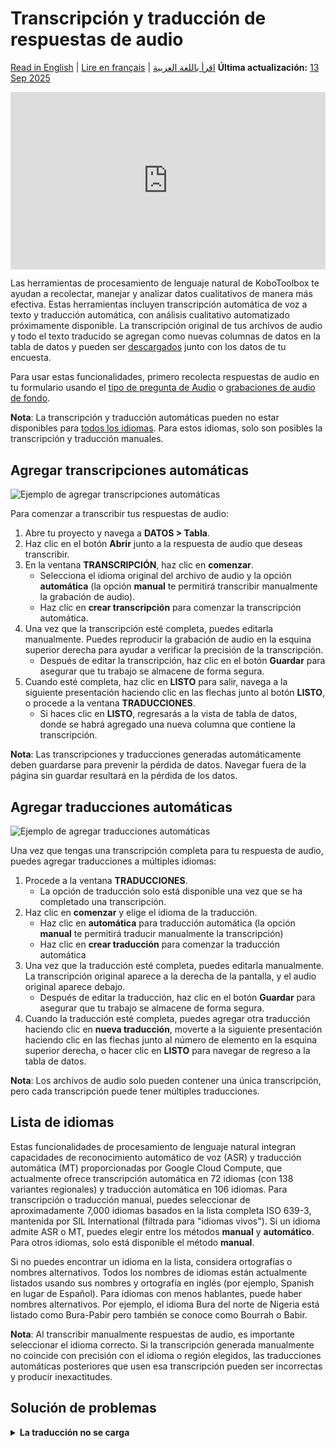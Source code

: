 # Transcripción y traducción de respuestas de audio
<a href="../transcription-translation.html">Read in English</a> | <a href="../fr/transcription-translation.html">Lire en français</a> | <a href="../ar/transcription-translation.html">اقرأ باللغة العربية</a>
**Última actualización:** <a href="https://github.com/kobotoolbox/docs/blob/81ea68d620feb190d5829be9521d3f913e88de91/source/transcription-translation.md" class="reference">13 Sep 2025</a>

<iframe src="https://www.youtube.com/embed/vefmH9JzJTU?si=8aF_U8M6BAft9kRr" style="width: 100%; aspect-ratio: 16 / 9; height: auto; border: 0;" title="YouTube video player" frameborder="0" allow="accelerometer; autoplay; clipboard-write; encrypted-media; gyroscope; picture-in-picture; web-share" allowfullscreen></iframe>

Las herramientas de procesamiento de lenguaje natural de KoboToolbox te ayudan a recolectar, manejar y analizar datos cualitativos de manera más efectiva. Estas herramientas incluyen transcripción automática de voz a texto y traducción automática, con análisis cualitativo automatizado próximamente disponible. La transcripción original de tus archivos de audio y todo el texto traducido se agregan como nuevas columnas de datos en la tabla de datos y pueden ser [descargados](export_download.md) junto con los datos de tu encuesta.

Para usar estas funcionalidades, primero recolecta respuestas de audio en tu formulario usando el [tipo de pregunta de Audio](photo_audio_video_file.md) o [grabaciones de audio de fondo](recording-interviews.md).


<p class="note">
    <strong>Nota</strong>: La transcripción y traducción automáticas pueden no estar disponibles para <a href="#language-list">todos los idiomas</a>. Para estos idiomas, solo son posibles la transcripción y traducción manuales.
</p>

## Agregar transcripciones automáticas

![Ejemplo de agregar transcripciones automáticas](images/transcription_translation/transcription.png)

Para comenzar a transcribir tus respuestas de audio:

1. Abre tu proyecto y navega a **DATOS > Tabla**.
2. Haz clic en el botón **Abrir** junto a la respuesta de audio que deseas transcribir.
3. En la ventana **TRANSCRIPCIÓN**, haz clic en **comenzar**.
    - Selecciona el idioma original del archivo de audio y la opción **automática** (la opción **manual** te permitirá transcribir manualmente la grabación de audio).
    - Haz clic en **crear transcripción** para comenzar la transcripción automática.
4. Una vez que la transcripción esté completa, puedes editarla manualmente. Puedes reproducir la grabación de audio en la esquina superior derecha para ayudar a verificar la precisión de la transcripción.
    - Después de editar la transcripción, haz clic en el botón **Guardar** para asegurar que tu trabajo se almacene de forma segura.
5. Cuando esté completa, haz clic en **LISTO** para salir, navega a la siguiente presentación haciendo clic en las flechas junto al botón **LISTO**, o procede a la ventana **TRADUCCIONES**.
    - Si haces clic en **LISTO**, regresarás a la vista de tabla de datos, donde se habrá agregado una nueva columna que contiene la transcripción.

<p class="note">
    <strong>Nota</strong>: Las transcripciones y traducciones generadas automáticamente deben guardarse para prevenir la pérdida de datos. Navegar fuera de la página sin guardar resultará en la pérdida de los datos.
</p>

## Agregar traducciones automáticas

![Ejemplo de agregar traducciones automáticas](images/transcription_translation/translation.png)

Una vez que tengas una transcripción completa para tu respuesta de audio, puedes agregar traducciones a múltiples idiomas:

1. Procede a la ventana **TRADUCCIONES**.
    - La opción de traducción solo está disponible una vez que se ha completado una transcripción.
2. Haz clic en **comenzar** y elige el idioma de la traducción.
    - Haz clic en **automática** para traducción automática (la opción **manual** te permitirá traducir manualmente la transcripción)
    - Haz clic en **crear traducción** para comenzar la traducción automática
3. Una vez que la traducción esté completa, puedes editarla manualmente. La transcripción original aparece a la derecha de la pantalla, y el audio original aparece debajo.
    - Después de editar la traducción, haz clic en el botón **Guardar** para asegurar que tu trabajo se almacene de forma segura.
4. Cuando la traducción esté completa, puedes agregar otra traducción haciendo clic en <i class="k-icon-plus"></i> **nueva traducción**, moverte a la siguiente presentación haciendo clic en las flechas junto al número de elemento en la esquina superior derecha, o hacer clic en **LISTO** para navegar de regreso a la tabla de datos.

<p class="note">
    <strong>Nota</strong>: Los archivos de audio solo pueden contener una única transcripción, pero cada transcripción puede tener múltiples traducciones.
</p>

## Lista de idiomas

Estas funcionalidades de procesamiento de lenguaje natural integran capacidades de reconocimiento automático de voz (ASR) y traducción automática (MT) proporcionadas por Google Cloud Compute, que actualmente ofrece transcripción automática en 72 idiomas (con 138 variantes regionales) y traducción automática en 106 idiomas. Para transcripción o traducción manual, puedes seleccionar de aproximadamente 7,000 idiomas basados en la lista completa ISO 639-3, mantenida por SIL International (filtrada para "idiomas vivos"). Si un idioma admite ASR o MT, puedes elegir entre los métodos **manual** y **automático**. Para otros idiomas, solo está disponible el método **manual**.

Si no puedes encontrar un idioma en la lista, considera ortografías o nombres alternativos. Todos los nombres de idiomas están actualmente listados usando sus nombres y ortografía en inglés (por ejemplo, Spanish en lugar de Español). Para idiomas con menos hablantes, puede haber nombres alternativos. Por ejemplo, el idioma Bura del norte de Nigeria está listado como Bura-Pabir pero también se conoce como Bourrah o Babir.

<p class="note">
    <strong>Nota</strong>: Al transcribir manualmente respuestas de audio, es importante seleccionar el idioma correcto. Si la transcripción generada manualmente no coincide con precisión con el idioma o región elegidos, las traducciones automáticas posteriores que usen esa transcripción pueden ser incorrectas y producir inexactitudes.
</p>

## Solución de problemas

<details>
    <summary><strong>La traducción no se carga</strong></summary>
    A veces, la segunda traducción puede quedarse atascada con un ícono de carga. Si esto sucede, actualiza la página y la traducción debería aparecer. Este es un problema en el que estamos trabajando para solucionar.
</details>